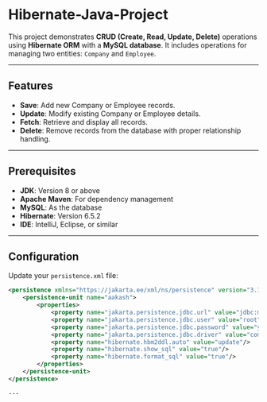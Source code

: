 # Hibernate-Java-Project

This project demonstrates **CRUD (Create, Read, Update, Delete)** operations using **Hibernate ORM** with a **MySQL database**. It includes operations for managing two entities: `Company` and `Employee`.

---

## Features

- **Save**: Add new Company or Employee records.
- **Update**: Modify existing Company or Employee details.
- **Fetch**: Retrieve and display all records.
- **Delete**: Remove records from the database with proper relationship handling.

---

## Prerequisites

- **JDK**: Version 8 or above
- **Apache Maven**: For dependency management
- **MySQL**: As the database
- **Hibernate**: Version 6.5.2
- **IDE**: IntelliJ, Eclipse, or similar

---

## Configuration

Update your `persistence.xml` file:
```xml
<persistence xmlns="https://jakarta.ee/xml/ns/persistence" version="3.1">
    <persistence-unit name="aakash">
        <properties>
            <property name="jakarta.persistence.jdbc.url" value="jdbc:mysql://localhost:3306/hibernate"/>
            <property name="jakarta.persistence.jdbc.user" value="root"/>
            <property name="jakarta.persistence.jdbc.password" value="your_password"/>
            <property name="jakarta.persistence.jdbc.driver" value="com.mysql.cj.jdbc.Driver"/>
            <property name="hibernate.hbm2ddl.auto" value="update"/>
            <property name="hibernate.show_sql" value="true"/>
            <property name="hibernate.format_sql" value="true"/>
        </properties>
    </persistence-unit>
</persistence>

---

